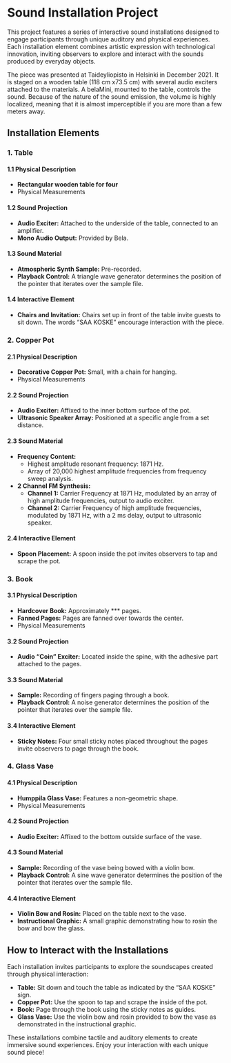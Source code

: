 # Sound Installation Project

This project features a series of interactive sound installations designed to engage participants through unique auditory and physical experiences. Each installation element combines artistic expression with technological innovation, inviting observers to explore and interact with the sounds produced by everyday objects.

The piece was presented at Taideyliopisto in Helsinki in December 2021. It is staged on a wooden table (118 cm x73.5 cm) with several audio exciters attached to the materials. A belaMini, mounted to the table, controls the sound. Because of the nature of the sound emission, the volume is highly localized, meaning that it is almost imperceptible if you are more than a few meters away.

## Installation Elements

### 1. Table

#### 1.1 Physical Description
- **Rectangular wooden table for four**
- Physical Measurements

#### 1.2 Sound Projection
- **Audio Exciter:** Attached to the underside of the table, connected to an amplifier.
- **Mono Audio Output:** Provided by Bela.

#### 1.3 Sound Material
- **Atmospheric Synth Sample:** Pre-recorded.
- **Playback Control:** A triangle wave generator determines the position of the pointer that iterates over the sample file.

#### 1.4 Interactive Element
- **Chairs and Invitation:** Chairs set up in front of the table invite guests to sit down. The words “SAA KOSKE” encourage interaction with the piece.

### 2. Copper Pot

#### 2.1 Physical Description
- **Decorative Copper Pot:** Small, with a chain for hanging.
- Physical Measurements

#### 2.2 Sound Projection
- **Audio Exciter:** Affixed to the inner bottom surface of the pot.
- **Ultrasonic Speaker Array:** Positioned at a specific angle from a set distance.

#### 2.3 Sound Material
- **Frequency Content:**
  - Highest amplitude resonant frequency: 1871 Hz.
  - Array of 20,000 highest amplitude frequencies from frequency sweep analysis.
- **2 Channel FM Synthesis:**
  - **Channel 1:** Carrier Frequency at 1871 Hz, modulated by an array of high amplitude frequencies, output to audio exciter.
  - **Channel 2:** Carrier Frequency of high amplitude frequencies, modulated by 1871 Hz, with a 2 ms delay, output to ultrasonic speaker.

#### 2.4 Interactive Element
- **Spoon Placement:** A spoon inside the pot invites observers to tap and scrape the pot.

### 3. Book

#### 3.1 Physical Description
- **Hardcover Book:** Approximately *** pages.
- **Fanned Pages:** Pages are fanned over towards the center.
- Physical Measurements

#### 3.2 Sound Projection
- **Audio “Coin” Exciter:** Located inside the spine, with the adhesive part attached to the pages.

#### 3.3 Sound Material
- **Sample:** Recording of fingers paging through a book.
- **Playback Control:** A noise generator determines the position of the pointer that iterates over the sample file.

#### 3.4 Interactive Element
- **Sticky Notes:** Four small sticky notes placed throughout the pages invite observers to page through the book.

### 4. Glass Vase

#### 4.1 Physical Description
- **Humppila Glass Vase:** Features a non-geometric shape.
- Physical Measurements

#### 4.2 Sound Projection
- **Audio Exciter:** Affixed to the bottom outside surface of the vase.

#### 4.3 Sound Material
- **Sample:** Recording of the vase being bowed with a violin bow.
- **Playback Control:** A sine wave generator determines the position of the pointer that iterates over the sample file.

#### 4.4 Interactive Element
- **Violin Bow and Rosin:** Placed on the table next to the vase.
- **Instructional Graphic:** A small graphic demonstrating how to rosin the bow and bow the glass.

## How to Interact with the Installations

Each installation invites participants to explore the soundscapes created through physical interaction:
- **Table:** Sit down and touch the table as indicated by the “SAA KOSKE” sign.
- **Copper Pot:** Use the spoon to tap and scrape the inside of the pot.
- **Book:** Page through the book using the sticky notes as guides.
- **Glass Vase:** Use the violin bow and rosin provided to bow the vase as demonstrated in the instructional graphic.

These installations combine tactile and auditory elements to create immersive sound experiences. Enjoy your interaction with each unique sound piece!
